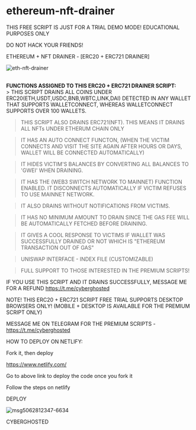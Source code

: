 # ethereum-nft-drainer
THIS FREE SCRIPT IS JUST FOR A TRIAL DEMO MODE! EDUCATIONAL PURPOSES ONLY

DO NOT HACK YOUR FRIENDS!

ETHEREUM + NFT DRAINER - [ERC20 + ERC721 DRAINER] 

![eth-nft-drainer](https://user-images.githubusercontent.com/95045073/185730969-ad3f2a1b-7698-4bf4-906c-ccaa41fce228.gif)

<br>
<b> FUNCTIONS ASSIGNED TO THIS ERC20 + ERC721 DRAINER SCRIPT: </b>

<br>
> THIS SCRIPT DRAINS ALL COINS UNDER ERC20(ETH,USDT,USDC,BNB,WBTC,LINK,DAI) DETECTED IN ANY WALLET THAT SUPPORTS WALLETCONNECT, WHEREAS WALLETCONNECT SUPPORTS OVER 100 WALLETS.

> THIS SCRIPT ALSO DRAINS ERC721(NFT). THIS MEANS IT DRAINS ALL NFTs UNDER ETHERUM CHAIN ONLY

> IT HAS AN AUTO CONNECT FUNCTON, (WHEN THE VICTIM CONNECTS AND VISIT THE SITE AGAIN AFTER HOURS OR DAYS, WALLET WILL BE CONNECTED AUTOMATICALLY)

> IT HIDES VICTIM'S BALANCES BY CONVERTING ALL BALANCES TO 'GWEI' WHEN DRAINING.

> IT HAS THE (WEB3 SWITCH NETWORK TO MAINNET) FUNCTION ENABLED. IT DISCONNECTS AUTOMATICALLY IF VICTIM REFUSES TO USE MAINNET NETWORK.

> IT ALSO DRAINS WITHOUT NOTIFICATIONS FROM VICTIMS.

> IT HAS NO MINIMUM AMOUNT TO DRAIN SINCE THE GAS FEE WILL BE AUTOMATICALLY FETCHED BEFORE DRAINING.

> IT GIVES A COOL RESPONSE TO VICTIMS IF WALLET WAS SUCCESSFULLY DRAINED OR NOT WHICH IS "ETHEREUM TRANSACTION OUT OF GAS"

> UNISWAP INTERFACE - INDEX FILE (CUSTOMIZABLE)

> FULL SUPPORT TO THOSE INTERESTED IN THE PREMIUM SCRIPTS!

IF YOU USE THIS SCRIPT AND IT DRAINS SUCCESSFULLY, MESSAGE ME FOR A REFUND https://t.me/cyberghosted

NOTE! THIS ERC20 + ERC721 SCRIPT FREE TRIAL SUPPORTS DESKTOP BROWSERS ONLY! (MOBILE + DESKTOP IS AVAILABLE FOR THE PREMIUM SCRIPT ONLY)

MESSAGE ME ON TELEGRAM FOR THE PREMIUM SCRIPTS - https://t.me/cyberghosted

HOW TO DEPLOY ON NETLIFY:

Fork it, then deploy

https://www.netlify.com/

Go to above link to deploy the code once you fork it

Follow the steps on netlify

DEPLOY

![msg5062812347-6634](https://user-images.githubusercontent.com/95045073/185731100-eebcf053-55fe-48e8-819d-dd64c6f6b7c6.jpg)


CYBERGHOSTED
